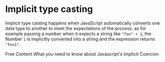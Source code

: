 # Implicit type casting

Implicit type casting happens when JavaScript automatically converts one data type to another to meet the expectations of the process. as for example passing a number when it expects a string like `"foo" + 1`, the Number `1` is implicitly converted into a string and the expression returns `"foo1"`.

<ResourceGroupTitle>Free Content</ResourceGroupTitle>
<BadgeLink colorScheme='yellow' badgeText='Read' href='https://dev.to/promisetochi/what-you-need-to-know-about-javascripts-implicit-coercion-e23'>What you need to know about Javascript's Implicit Coercion</BadgeLink>
